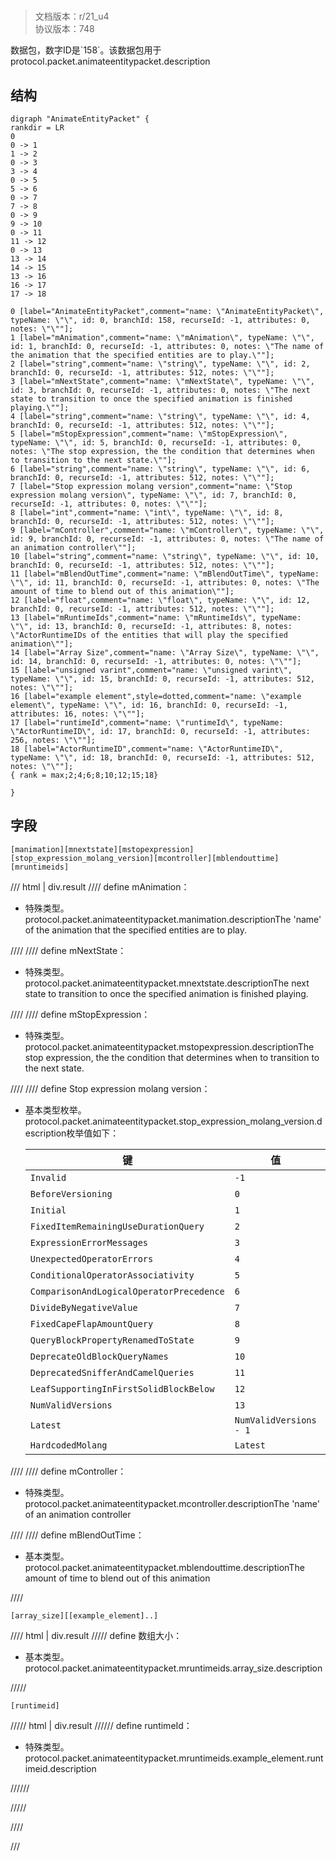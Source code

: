 # <!-- md:samp AnimateEntityPacket -->

> 文档版本：r/21_u4<br/>协议版本：748

<!-- md:samp AnimateEntityPacket -->数据包，数字ID是`158`。该数据包用于protocol.packet.animateentitypacket.description

## 结构

```viz
digraph "AnimateEntityPacket" {
rankdir = LR
0
0 -> 1
1 -> 2
0 -> 3
3 -> 4
0 -> 5
5 -> 6
0 -> 7
7 -> 8
0 -> 9
9 -> 10
0 -> 11
11 -> 12
0 -> 13
13 -> 14
14 -> 15
13 -> 16
16 -> 17
17 -> 18

0 [label="AnimateEntityPacket",comment="name: \"AnimateEntityPacket\", typeName: \"\", id: 0, branchId: 158, recurseId: -1, attributes: 0, notes: \"\""];
1 [label="mAnimation",comment="name: \"mAnimation\", typeName: \"\", id: 1, branchId: 0, recurseId: -1, attributes: 0, notes: \"The name of the animation that the specified entities are to play.\""];
2 [label="string",comment="name: \"string\", typeName: \"\", id: 2, branchId: 0, recurseId: -1, attributes: 512, notes: \"\""];
3 [label="mNextState",comment="name: \"mNextState\", typeName: \"\", id: 3, branchId: 0, recurseId: -1, attributes: 0, notes: \"The next state to transition to once the specified animation is finished playing.\""];
4 [label="string",comment="name: \"string\", typeName: \"\", id: 4, branchId: 0, recurseId: -1, attributes: 512, notes: \"\""];
5 [label="mStopExpression",comment="name: \"mStopExpression\", typeName: \"\", id: 5, branchId: 0, recurseId: -1, attributes: 0, notes: \"The stop expression, the the condition that determines when to transition to the next state.\""];
6 [label="string",comment="name: \"string\", typeName: \"\", id: 6, branchId: 0, recurseId: -1, attributes: 512, notes: \"\""];
7 [label="Stop expression molang version",comment="name: \"Stop expression molang version\", typeName: \"\", id: 7, branchId: 0, recurseId: -1, attributes: 0, notes: \"\""];
8 [label="int",comment="name: \"int\", typeName: \"\", id: 8, branchId: 0, recurseId: -1, attributes: 512, notes: \"\""];
9 [label="mController",comment="name: \"mController\", typeName: \"\", id: 9, branchId: 0, recurseId: -1, attributes: 0, notes: \"The name of an animation controller\""];
10 [label="string",comment="name: \"string\", typeName: \"\", id: 10, branchId: 0, recurseId: -1, attributes: 512, notes: \"\""];
11 [label="mBlendOutTime",comment="name: \"mBlendOutTime\", typeName: \"\", id: 11, branchId: 0, recurseId: -1, attributes: 0, notes: \"The amount of time to blend out of this animation\""];
12 [label="float",comment="name: \"float\", typeName: \"\", id: 12, branchId: 0, recurseId: -1, attributes: 512, notes: \"\""];
13 [label="mRuntimeIds",comment="name: \"mRuntimeIds\", typeName: \"\", id: 13, branchId: 0, recurseId: -1, attributes: 8, notes: \"ActorRuntimeIDs of the entities that will play the specified animation\""];
14 [label="Array Size",comment="name: \"Array Size\", typeName: \"\", id: 14, branchId: 0, recurseId: -1, attributes: 0, notes: \"\""];
15 [label="unsigned varint",comment="name: \"unsigned varint\", typeName: \"\", id: 15, branchId: 0, recurseId: -1, attributes: 512, notes: \"\""];
16 [label="example element",style=dotted,comment="name: \"example element\", typeName: \"\", id: 16, branchId: 0, recurseId: -1, attributes: 16, notes: \"\""];
17 [label="runtimeId",comment="name: \"runtimeId\", typeName: \"ActorRuntimeID\", id: 17, branchId: 0, recurseId: -1, attributes: 256, notes: \"\""];
18 [label="ActorRuntimeID",comment="name: \"ActorRuntimeID\", typeName: \"\", id: 18, branchId: 0, recurseId: -1, attributes: 512, notes: \"\""];
{ rank = max;2;4;6;8;10;12;15;18}

}

```

## 字段

```title='AnimateEntityPacket'
[manimation][mnextstate][mstopexpression][stop_expression_molang_version][mcontroller][mblendouttime][mruntimeids]
```

/// html | div.result
//// define
mAnimation：[<!-- md:samp string -->](../types/string.md)

- 特殊类型。protocol.packet.animateentitypacket.manimation.descriptionThe 'name' of the animation that the specified entities are to play.


////
//// define
mNextState：[<!-- md:samp string -->](../types/string.md)

- 特殊类型。protocol.packet.animateentitypacket.mnextstate.descriptionThe next state to transition to once the specified animation is finished playing.


////
//// define
mStopExpression：[<!-- md:samp string -->](../types/string.md)

- 特殊类型。protocol.packet.animateentitypacket.mstopexpression.descriptionThe stop expression, the the condition that determines when to transition to the next state.


////
//// define
Stop expression molang version：<!-- md:samp int -->

- 基本类型枚举。protocol.packet.animateentitypacket.stop_expression_molang_version.description枚举值如下：

  |键|值|描述|
  |---|---|---|
  |`Invalid`|`-1`|protocol.enum.invalid|
  |`BeforeVersioning`|`0`|protocol.enum.beforeversioning|
  |`Initial`|`1`|protocol.enum.initial|
  |`FixedItemRemainingUseDurationQuery`|`2`|protocol.enum.fixeditemremainingusedurationquery|
  |`ExpressionErrorMessages`|`3`|protocol.enum.expressionerrormessages|
  |`UnexpectedOperatorErrors`|`4`|protocol.enum.unexpectedoperatorerrors|
  |`ConditionalOperatorAssociativity`|`5`|protocol.enum.conditionaloperatorassociativity|
  |`ComparisonAndLogicalOperatorPrecedence`|`6`|protocol.enum.comparisonandlogicaloperatorprecedence|
  |`DivideByNegativeValue`|`7`|protocol.enum.dividebynegativevalue|
  |`FixedCapeFlapAmountQuery`|`8`|protocol.enum.fixedcapeflapamountquery|
  |`QueryBlockPropertyRenamedToState`|`9`|protocol.enum.queryblockpropertyrenamedtostate|
  |`DeprecateOldBlockQueryNames`|`10`|protocol.enum.deprecateoldblockquerynames|
  |`DeprecatedSnifferAndCamelQueries`|`11`|protocol.enum.deprecatedsnifferandcamelqueries|
  |`LeafSupportingInFirstSolidBlockBelow`|`12`|protocol.enum.leafsupportinginfirstsolidblockbelow|
  |`NumValidVersions`|`13`|protocol.enum.numvalidversions|
  |`Latest`|`NumValidVersions - 1`|protocol.enum.latest|
  |`HardcodedMolang`|`Latest`|protocol.enum.hardcodedmolang|



////
//// define
mController：[<!-- md:samp string -->](../types/string.md)

- 特殊类型。protocol.packet.animateentitypacket.mcontroller.descriptionThe 'name' of an animation controller


////
//// define
mBlendOutTime：<!-- md:samp float -->

- 基本类型。protocol.packet.animateentitypacket.mblendouttime.descriptionThe amount of time to blend out of this animation


////
```title='mRuntimeIds'
[array_size][[example_element]..]
```

//// html | div.result
///// define
数组大小：<!-- md:samp unsigned varint -->

- 基本类型。protocol.packet.animateentitypacket.mruntimeids.array_size.description


/////
```title='示例元素'
[runtimeid]
```

///// html | div.result
////// define
runtimeId：[<!-- md:samp ActorRuntimeID -->](../types/actorruntimeid.md)

- 特殊类型。protocol.packet.animateentitypacket.mruntimeids.example_element.runtimeid.description


//////

/////

////

///

